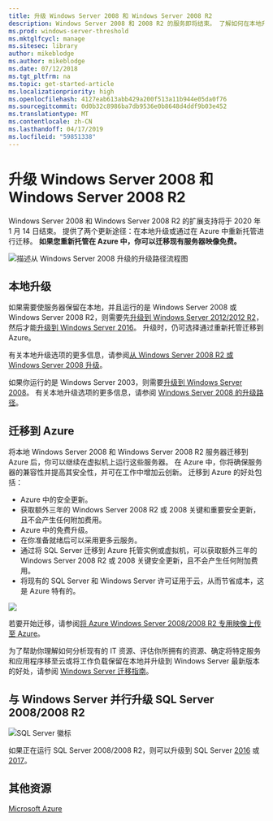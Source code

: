 ```yaml
---
title: 升级 Windows Server 2008 和 Windows Server 2008 R2
description: Windows Server 2008 和 2008 R2 的服务即将结束。 了解如何在本地升级或重新托管到 Azure。
ms.prod: windows-server-threshold
ms.mktglfcycl: manage
ms.sitesec: library
author: mikeblodge
ms.author: mikeblodge
ms.date: 07/12/2018
ms.tgt_pltfrm: na
ms.topic: get-started-article
ms.localizationpriority: high
ms.openlocfilehash: 4127eab613abb429a200f513a11b944e05da0f76
ms.sourcegitcommit: 0d0b32c8986ba7db9536e0b8648d4ddf9b03e452
ms.translationtype: MT
ms.contentlocale: zh-CN
ms.lasthandoff: 04/17/2019
ms.locfileid: "59851338"
---
```

# <a name="upgrade-windows-server-2008-and-windows-server-2008-r2"></a>升级 Windows Server 2008 和 Windows Server 2008 R2

Windows Server 2008 和 Windows Server 2008 R2 的扩展支持将于 2020 年 1 月 14 日结束。 提供了两个更新途径：在本地升级或通过在 Azure 中重新托管进行迁移。 **如果您重新托管在 Azure 中，你可以迁移现有服务器映像免费。**

![描述从 Windows Server 2008 升级的升级路径流程图](media/WS08_upgrade_paths.png)


## <a name="on-premises-upgrade"></a>本地升级
如果需要使服务器保留在本地，并且运行的是 Windows Server 2008 或 Windows Server 2008 R2，则需要先[升级到 Windows Server 2012/2012 R2](installation-and-upgrade.md#upgrading-to-windows-server-2012-r2)，然后才能[升级到 Windows Server 2016](installation-and-upgrade.md#upgrading-to-windows-server-2016)。 升级时，仍可选择通过重新托管迁移到 Azure。

有关本地升级选项的更多信息，请参阅[从 Windows Server 2008 R2 或 Windows Server 2008 升级](installation-and-upgrade.md#upgrading-from-windows-server-2008-r2-or-windows-server-2008)。

如果你运行的是 Windows Server 2003，则需要[升级到 Windows Server 2008](https://docs.microsoft.com/previous-versions/windows/it-pro/windows-server-2008-R2-and-2008/ff972408(v%3dws.10))。 有关本地升级选项的更多信息，请参阅 [Windows Server 2008 的升级路径](https://docs.microsoft.com/previous-versions/windows/it-pro/windows-server-2008-R2-and-2008/dd979563(v=ws.10))。


## <a name="migrate-to-azure"></a>迁移到 Azure
将本地 Windows Server 2008 和 Windows Server 2008 R2 服务器迁移到 Azure 后，你可以继续在虚拟机上运行这些服务器。 在 Azure 中，你将确保服务器的兼容性并提高其安全性，并可在工作中增加云创新。 迁移到 Azure 的好处包括：

- Azure 中的安全更新。
- 获取额外三年的 Windows Server 2008 R2 或 2008 关键和重要安全更新，且不会产生任何附加费用。 
- Azure 中的免费升级。
- 在你准备就绪后可以采用更多云服务。
- 通过将 SQL Server 迁移到 Azure 托管实例或虚拟机，可以获取额外三年的 Windows Server 2008 R2 或 2008 关键安全更新，且不会产生任何附加费用。 
- 将现有的 SQL Server 和 Windows Server 许可证用于云，从而节省成本，这是 Azure 特有的。

<a href="uploading-specialized-WS08-image-to-azure.md"><img src="media/WS08-image-banner-small.png"></a>

若要开始迁移，请参阅[将 Azure Windows Server 2008/2008 R2 专用映像上传至 Azure](uploading-specialized-WS08-image-to-azure.md)。

为了帮助你理解如何分析现有的 IT 资源、评估你所拥有的资源、确定将特定服务和应用程序移至云或将工作负载保留在本地并升级到 Windows Server 最新版本的好处，请参阅 [Windows Server 迁移指南](https://go.microsoft.com/fwlink/?linkid=872689)。


## <a name="upgrade-sql-server-20082008-r2-in-parallel-with-your-windows-servers"></a>与 Windows Server 并行升级 SQL Server 2008/2008 R2

![SQL Server 徽标](media/sqlr2.jpg)

如果正在运行 SQL Server 2008/2008 R2，则可以升级到 SQL Server [2016](https://docs.microsoft.com/sql/sql-server/sql-server-technical-documentation?view=sql-server-2016) 或 [2017](https://docs.microsoft.com/sql/sql-server/sql-server-technical-documentation?view=sql-server-2017)。


## <a name="additional-resources"></a>其他资源
[Microsoft Azure](https://docs.microsoft.com/azure/#pivot=products)